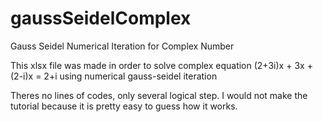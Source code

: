 # gaussSeidelComplex
Gauss Seidel Numerical Iteration for Complex Number

This xlsx file was made in order to solve complex equation (2+3i)x + 3x + (2-i)x = 2+i
using numerical gauss-seidel iteration

Theres no lines of codes, only several logical step.
I would not make the tutorial because it is pretty easy to guess how it works.
